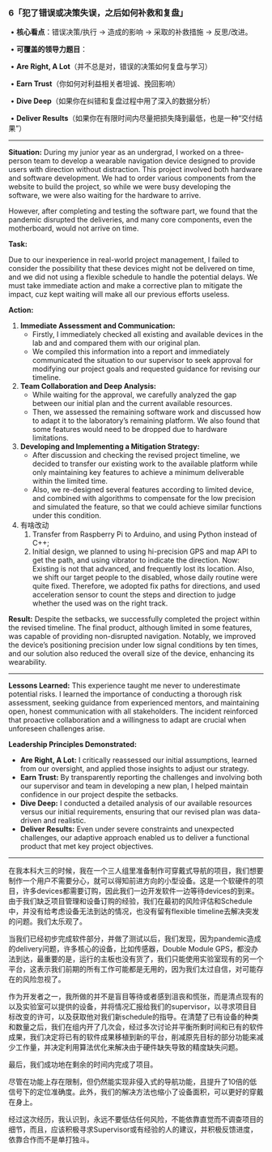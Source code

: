 ### **6「犯了错误或决策失误，之后如何补救和复盘」**

​	•	**核心看点**：错误决策/执行 -> 造成的影响 -> 采取的补救措施 -> 反思/改进。

​	•	**可覆盖的领导力题目**：

​	•	**Are Right, A Lot**（并不总是对，错误的决策如何复盘与学习）

​	•	**Earn Trust**（你如何对利益相关者坦诚、挽回影响）

​	•	**Dive Deep**（如果你在纠错和复盘过程中用了深入的数据分析）

​	•	**Deliver Results**（如果你在有限时间内尽量把损失降到最低，也是一种“交付结果”）

-------

**Situation:**
During my junior year as an undergrad, I worked on a three-person team to develop a wearable navigation device designed to provide users with direction without distraction. This project involved both hardware and software development. We had to order various components from the website to build the project, so while we were busy developing the software, we were also waiting for the hardware to arrive. 

However, after completing and testing the software part, we found that the pandemic disrupted the deliveries, and many core components, even the motherboard, would not arrive on time. 

**Task:**

Due to our inexperience in real-world project management, I failed to consider the possibility that these devices might not be delivered on time, and we did not using a flexible schedule to handle the potential delays. We must take immediate action and make a corrective plan to mitigate the impact, cuz kept waiting will make all our previous efforts useless.

**Action:** 

1. **Immediate Assessment and Communication:**
   - Firstly, I immediately checked all existing and available devices in the lab and and compared them with our original plan.
   - We compiled this information into a report and immediately communicated the situation to our supervisor to seek approval for modifying our project goals and requested guidance for revising our timeline.
2. **Team Collaboration and Deep Analysis:**
   - While waiting for the approval, we carefully analyzed the gap between our initial plan and the current available resources.
   - Then, we assessed the remaining software work and discussed how to adapt it to the laboratory’s remaining platform. We also found that some features would need to be dropped due to hardware limitations.
3. **Developing and Implementing a Mitigation Strategy:**
   - After discussion and checking the revised project timeline, we decided to transfer our existing work to the available platform while only maintaining key features to achieve a minimum deliverable within the limited time.
   - Also, we re-designed several features according to limited device, and combined with algorithms to compensate for the low precision and simulated the feature, so that we could achieve similar functions under this condition.
4. 有啥改动
   1. Transfer from Raspberry Pi to Arduino, and using Python instead of C++;
   2. Initial design, we planned to using hi-precision GPS and map API to get the path, and using vibrator to indicate the direction.
      Now: Existing is not that advanced, and frequently lost its location. Also, we shift our target people to the disabled, whose daily routine were quite fixed. Therefore, we adopted fix paths for directions, and used acceleration sensor to count the steps and direction to judge whether the used was on the right track. 

**Result:**
Despite the setbacks, we successfully completed the project within the revised timeline. The final product, although limited in some features, was capable of providing non-disrupted navigation. Notably, we improved the device’s positioning precision under low signal conditions by ten times, and our solution also reduced the overall size of the device, enhancing its wearability.

------

**Lessons Learned:**
This experience taught me never to underestimate potential risks. I learned the importance of conducting a thorough risk assessment, seeking guidance from experienced mentors, and maintaining open, honest communication with all stakeholders. The incident reinforced that proactive collaboration and a willingness to adapt are crucial when unforeseen challenges arise.

**Leadership Principles Demonstrated:**

- **Are Right, A Lot:** I critically reassessed our initial assumptions, learned from our oversight, and applied those insights to adjust our strategy.
- **Earn Trust:** By transparently reporting the challenges and involving both our supervisor and team in developing a new plan, I helped maintain confidence in our project despite the setbacks.
- **Dive Deep:** I conducted a detailed analysis of our available resources versus our initial requirements, ensuring that our revised plan was data-driven and realistic.
- **Deliver Results:** Even under severe constraints and unexpected challenges, our adaptive approach enabled us to deliver a functional product that met key project objectives.

------

在我本科大三的时候，我在一个三人组里准备制作可穿戴式导航的项目，我们想要制作一个用户不需要分心，就可以得知前进方向的小型设备。这是一个软硬件的项目，许多devices都需要订购，因此我们一边开发软件一边等待devices的到来。由于我们缺乏项目管理和设备订购的经验，我们在最初的风险评估和Schedule中，并没有给考虑设备无法到达的情况，也没有留有flexible timeline去解决突发的问题。我们太乐观了。

当我们已经初步完成软件部分，并做了测试以后，我们发现，因为pandemic造成的delivery问题，许多核心的设备，比如传感器，Double Module GPS，都没办法到达，最重要的是，运行的主板也没有货了，我们只能使用实验室现有的另一个平台，这表示我们前期的所有工作可能都是无用的，因为我们太过自信，对可能存在的风险忽视了。

作为开发者之一，我所做的并不是盲目等待或者感到沮丧和慌张，而是清点现有的以及实验室可以提供的设备，并将情况汇报给我们的supervisor，以寻求项目目标改变的许可，以及获取他对我们新schedule的指导。在清楚了已有设备的种类和数量之后，我们在组内开了几次会，经过多次讨论并平衡所剩时间和已有的软件成果，我们决定将已有的软件成果移植到新的平台，削减原先目标的部分功能来减少工作量，并决定利用算法优化来解决由于硬件缺失导致的精度缺失问题。

最后，我们成功地在剩余的时间内完成了项目。

尽管在功能上存在限制，但仍然能实现非侵入式的导航功能，且提升了10倍的低信号下的定位准确度。此外，我们的解决方法也缩小了设备面积，可以更好的穿戴在身上。

经过这次经历，我认识到，永远不要低估任何风险，不能依靠直觉而不调查项目的细节，而且，应该积极寻求Supervisor或有经验的人的建议，并积极反馈进度，依靠合作而不是单打独斗。



